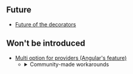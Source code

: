 ## Future
- [Future of the decorators](https://github.com/nestjs/nest/issues/10959#issuecomment-1406131938)

## Won't be introduced
- [Multi option for providers (Angular's feature)](https://github.com/nestjs/nest/issues/770#issuecomment-1412029060)
  - <details><summary>Community-made workarounds</summary>

    1. https://dev.to/micalevisk/nestjs-tip-multi-value-providers-almost-like-multi-from-angular-1c63
    2. https://github.com/Sikora00/multi

    </details>
